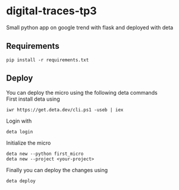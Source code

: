 # digital-traces-tp3
Small python app on google trend with flask and deployed with deta

## Requirements
```
pip install -r requirements.txt
```

## Deploy
You can deploy the micro using the following deta commands </br>
First install deta using 
```
iwr https://get.deta.dev/cli.ps1 -useb | iex
```
Login with 
```
deta login
```
Initialize the micro
```
deta new --python first_micro
deta new --project <your-project> 
```
Finally you can deploy the changes using 
```
deta deploy
```

